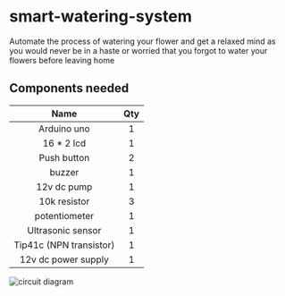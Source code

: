 # smart-watering-system

Automate the process of watering your flower and get a relaxed mind as you would never be in a haste or worried that you forgot to water your flowers before leaving home 

## Components needed

| Name | Qty |
| :---: | :---: |
| Arduino uno | 1 |
| 16 * 2 lcd | 1 |
| Push button | 2 |
| buzzer | 1 |
| 12v dc pump | 1 |
| 10k resistor | 3 | 
| potentiometer | 1 |
| Ultrasonic sensor | 1 |
| Tip41c (NPN transistor) | 1 |
| 12v dc power supply | 1 |


![circuit diagram](https://user-images.githubusercontent.com/65239245/185797693-7a724a13-d6d0-490f-876e-09ca4026632a.png)
